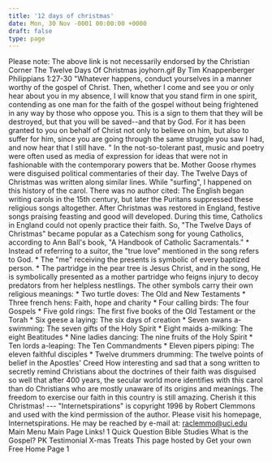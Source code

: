 ```yaml
---
title: '12 days of christmas'
date: Mon, 30 Nov -0001 00:00:00 +0000
draft: false
type: page
---
```


Please note: The above link is not necessarily endorsed by the Christian Corner The Twelve Days Of Christmas joyhorn.gif By Tim Knappenberger Philippians 1:27-30 "Whatever happens, conduct yourselves in a manner worthy of the gospel of Christ. Then, whether I come and see you or only hear about you in my absence, I will know that you stand firm in one spirit, contending as one man for the faith of the gospel without being frightened in any way by those who oppose you. This is a sign to them that they will be destroyed, but that you will be saved--and that by God. For it has been granted to you on behalf of Christ not only to believe on him, but also to suffer for him, since you are going through the same struggle you saw I had, and now hear that I still have. " In the not-so-tolerant past, music and poetry were often used as media of expression for ideas that were not in fashionable with the contemporary powers that be. Mother Goose rhymes were disguised political commentaries of their day. The Twelve Days of Christmas was written along similar lines. While "surfing", I happened on this history of the carol. There was no author cited: The English began writing carols in the 15th century, but later the Puritans suppressed these religious songs altogether. After Christmas was restored in England, festive songs praising feasting and good will developed. During this time, Catholics in England could not openly practice their faith. So, "The Twelve Days of Christmas" became popular as a Catechism song for young Catholics, according to Ann Ball's book, "A Handbook of Catholic Sacramentals." \* Instead of referring to a suitor, the "true love" mentioned in the song refers to God. \* The "me" receiving the presents is symbolic of every baptized person. \* The partridge in the pear tree is Jesus Christ, and in the song, He is symbolically presented as a mother partridge who feigns injury to decoy predators from her helpless nestlings. The other symbols carry their own religious meanings: \* Two turtle doves: The Old and New Testaments \* Three french hens: Faith, hope and charity \* Four calling birds: The four Gospels \* Five gold rings: The first five books of the Old Testament or the Torah \* Six geese a laying: The six days of creation \* Seven swans a-swimming: The seven gifts of the Holy Spirit \* Eight maids a-milking: The eight Beatitudes \* Nine ladies dancing: The nine fruits of the Holy Spirit \* Ten lords a-leaping: The Ten Commandments \* Eleven pipers piping: The eleven faithful disciples \* Twelve drummers drumming: The twelve points of belief in the Apostles' Creed How interesting and sad that a song written to secretly remind Christians about the doctrines of their faith was disguised so well that after 400 years, the secular world more identifies with this carol than do Christians who are mostly unaware of its origins and meanings. The freedom to exercise our faith in this country is still amazing. Cherish it this Christmas! --- "Internetspirations" is copyright 1996 by Robert Clemmons and used with the kind permission of the author. Please visit his homepage, Internetspirations. He may be reached by e-mail at: raclemmo@uci.edu Main Menu Main Page Links! 1 Quick Question Bible Studies What is the Gospel? PK Testimonial X-mas Treats This page hosted by Get your own Free Home Page 1